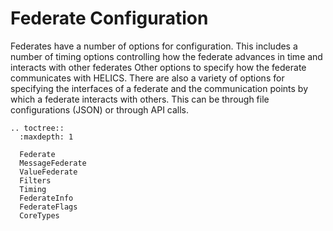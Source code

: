 # Federate Configuration

Federates have a number of options for configuration. This includes a number of timing options controlling how the federate advances in time and interacts with other federates
Other options to specify how the federate communicates with HELICS. There are also a variety of options for specifying the interfaces of a federate and the communication points by which a
federate interacts with others. This can be through file configurations (JSON) or through API calls.

```{eval-rst}
.. toctree::
  :maxdepth: 1

  Federate
  MessageFederate
  ValueFederate
  Filters
  Timing
  FederateInfo
  FederateFlags
  CoreTypes
```

